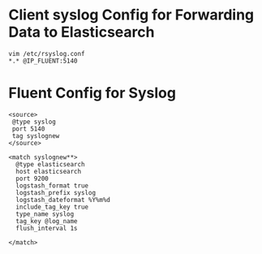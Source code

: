 # Client syslog Config for Forwarding Data to Elasticsearch 

```
vim /etc/rsyslog.conf
*.* @IP_FLUENT:5140 
```

# Fluent Config for Syslog

```
<source>
 @type syslog
 port 5140
 tag syslognew
</source>

<match syslognew**>
  @type elasticsearch
  host elasticsearch
  port 9200
  logstash_format true
  logstash_prefix syslog
  logstash_dateformat %Y%m%d
  include_tag_key true
  type_name syslog
  tag_key @log_name
  flush_interval 1s

</match>


```
